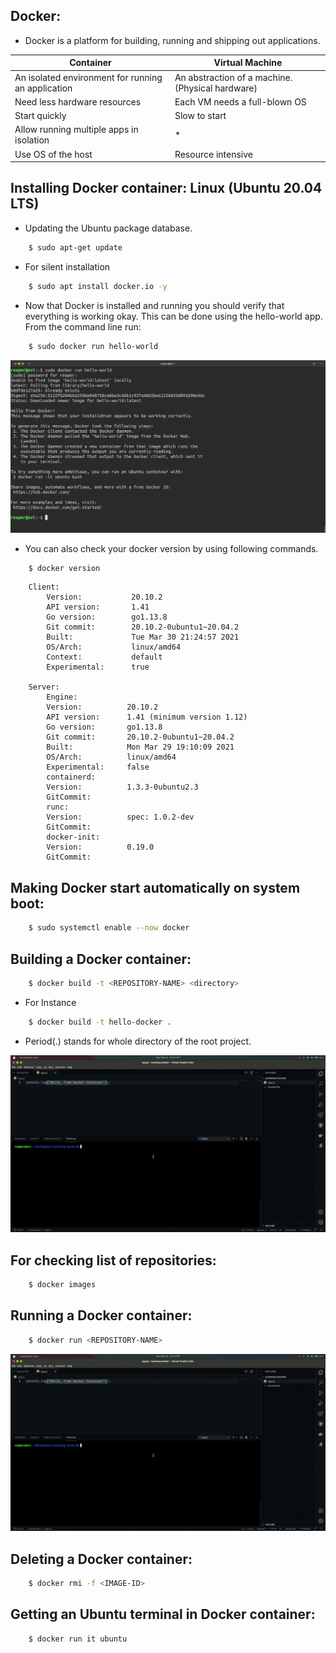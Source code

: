 ## Docker:

- Docker is a platform for building, running and shipping out applications.

| Container                                          | Virtual Machine                                  |
| -------------------------------------------------- | ------------------------------------------------ |
| An isolated environment for running an application | An abstraction of a machine. (Physical hardware) |
| Need less hardware resources                       | Each VM needs a full-blown OS                    |
| Start quickly                                      | Slow to start                                    |
| Allow running multiple apps in isolation           | \*                                               |
| Use OS of the host                                 | Resource intensive                               |

## Installing Docker container: Linux (Ubuntu 20.04 LTS)

- Updating the Ubuntu package database.

```bash
    $ sudo apt-get update
```

- For silent installation

```bash
    $ sudo apt install docker.io -y
```

- Now that Docker is installed and running you should verify that everything is working okay. This can be done using the hello-world app. From the command line run:

```bash
    $ sudo docker run hello-world
```

![image](preview/image-1.png)

- You can also check your docker version by using following commands.

```bash
    $ docker version
```

```Output
    Client:
        Version:           20.10.2
        API version:       1.41
        Go version:        go1.13.8
        Git commit:        20.10.2-0ubuntu1~20.04.2
        Built:             Tue Mar 30 21:24:57 2021
        OS/Arch:           linux/amd64
        Context:           default
        Experimental:      true

    Server:
        Engine:
        Version:          20.10.2
        API version:      1.41 (minimum version 1.12)
        Go version:       go1.13.8
        Git commit:       20.10.2-0ubuntu1~20.04.2
        Built:            Mon Mar 29 19:10:09 2021
        OS/Arch:          linux/amd64
        Experimental:     false
        containerd:
        Version:          1.3.3-0ubuntu2.3
        GitCommit:
        runc:
        Version:          spec: 1.0.2-dev
        GitCommit:
        docker-init:
        Version:          0.19.0
        GitCommit:
```

## Making Docker start automatically on system boot:

```bash
    $ sudo systemctl enable --now docker
```

## Building a Docker container:

```bash
    $ docker build -t <REPOSITORY-NAME> <directory>
```

- For Instance

```bash
    $ docker build -t hello-docker .
```

- Period(.) stands for whole directory of the root project.

![preview](preview/preview-1.gif)

## For checking list of repositories:

```bash
    $ docker images
```

## Running a Docker container:

```bash
    $ docker run <REPOSITORY-NAME>
```

![preview](preview/preview-2.gif)

## Deleting a Docker container:

```bash
    $ docker rmi -f <IMAGE-ID>
```

## Getting an Ubuntu terminal in Docker container:

```bash
    $ docker run it ubuntu
```
